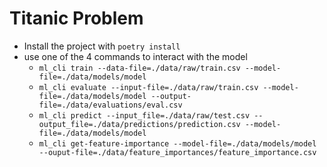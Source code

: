 #  Titanic Problem

- Install the project with `poetry install`
- use one of the 4 commands to interact with the model
    - `ml_cli train --data-file=./data/raw/train.csv --model-file=./data/models/model`
    - `ml_cli evaluate --input-file=./data/raw/train.csv --model-file=./data/models/model --output-file=./data/evaluations/eval.csv`
    - `ml_cli predict --input_file=./data/raw/test.csv --output_file=./data/predictions/prediction.csv --model-file=./data/models/model`
    - `ml_cli get-feature-importance --model-file=./data/models/model --ouput-file=./data/feature_importances/feature_importance.csv`